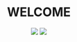 <body>
  
  <div  align="center">

  <h1>WELCOME</h1>

[![](https://img.shields.io/github/stars/XOXMuK?style=flat&logo=github&logoColor=white&logoSize=32&label=Stars&color=yellow
)](https://github.com/XOXMuK?tab=stars "GitHub Stars")
[![](https://img.shields.io/github/followers/XOXMuK?style=flat&logo=github&logoColor=white&logoSize=32&label=Followers&color=green
)](https://github.com/XOXMuK?tab=follower "GitHub Followers")

  </div>

</body>
